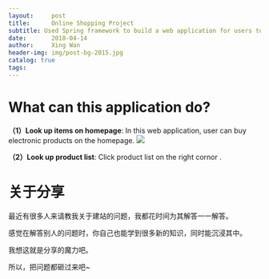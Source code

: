 ```yaml
---
layout:     post
title:      Online Shopping Project
subtitle: Used Spring framework to build a web application for users to shop and order items online
date:       2018-04-14
author:     Xing Wan
header-img: img/post-bg-2015.jpg
catalog: true
tags:
---
```


# What can this application do?
**（1）Look up items on homepage**:
In this web application, user can buy electronic products on the homepage.
![](https://lh3.googleusercontent.com/B1cdbtXz47lbDcLCGF7hUqYIdKl8hQN_uuj4b68cBf9MymtvC5HpwYb2JNWBuIA6DErqP39uFX61cHiSVYXfSsq61A0bjJO9yl2-KdhOtBilUWizyRz_q89JiBQ82hkSuhnE6v0TkreBHYLa4IbZqoAY0alwMVni5rCPax4Iho8aLCnVJEpyKFZkPeb_FnzSMUAcuJxLzL8v_af92mWY6eDQXSUbuWRmOqwzjThzcEdcBVoYt_si0aeymbmuLzeiwx7Iga6DV39SgDVMV2Er-1BRExKcPx1pd1C7NgWiv0vR8Omfe2FEYjZ27eThiDmm-5k-xzts0WSPDLrSsz0mJrAOui_9jKhD7bsw6oxuoMetBB3ICIEi-cPlSwFfqG8GcDwUGFCdwUolsNP5iIMbGPpLkvQJVgAbkY3Fd7mH6PK1JSPMPAuF7TP7v8JTLRKNlDzZI-j6Msyho0rT-o5G5krEkzg-iCB5Ns2UcXIODSwRsDjkia6yHzIOu9O1aSYfeuwf91YhKoap5-hR9ImpL_nJOpWdmFfNVty6wYk169dH37RkMquO5JbZIVuddPpKJFbj6fCYjWp68kKUeoOuG6MxinYixO8fg4-Yyz-PpUN7c5aaHYhJsT_9Yrq2SETgOVEUOQ-aSJfBQlu1YzSbs0g=w1196-h744-no)

**（2）Look up product list**:
Click product list on the right cornor .
# 关于分享

最近有很多人来请教我关于建站的问题，我都花时间为其解答一一解答。

感觉在解答别人的问题时，你自己也能学到很多新的知识，同时能沉浸其中。

我想这就是分享的魔力吧。

所以，把问题都砸过来吧~



<!--stackedit_data:
eyJoaXN0b3J5IjpbLTg1OTI0MTg5NSwtMTYxMzI3OTA5MSwtMj
M3NDczMDIzXX0=
-->